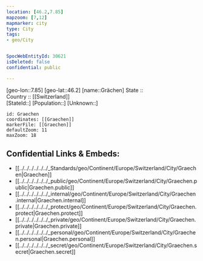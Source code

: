 ```yaml
---
location: [46.2,7.85] 
mapzoom: [7,12] 
mapmarker: city 
type: City
tags:
- geo/City


SpocWebEntityId: 30621
isDeleted: false
confidential: public

---
```

[geo-lon::7.85] 
[geo-lat::46.2] 
[name::Grächen] 
State ::  
Country :: [[Switzerland]]  
[StateId::] 
[Population::] 
[Unknown::] 


```leaflet
id: Graechen
coordinates: [[Graechen]] 
markerFile: [[Graechen]] 
defaultZoom: 11 
maxZoom: 18
```


## Confidential Links & Embeds: 
- [[../../../../../../_Standards/geo/Continent/Europe/Switzerland/City/Graechen|Graechen]] 
- [[../../../../../../_public/geo/Continent/Europe/Switzerland/City/Graechen.public|Graechen.public]] 
- [[../../../../../../_internal/geo/Continent/Europe/Switzerland/City/Graechen.internal|Graechen.internal]] 
- [[../../../../../../_protect/geo/Continent/Europe/Switzerland/City/Graechen.protect|Graechen.protect]] 
- [[../../../../../../_private/geo/Continent/Europe/Switzerland/City/Graechen.private|Graechen.private]] 
- [[../../../../../../_personal/geo/Continent/Europe/Switzerland/City/Graechen.personal|Graechen.personal]] 
- [[../../../../../../_secret/geo/Continent/Europe/Switzerland/City/Graechen.secret|Graechen.secret]] 
